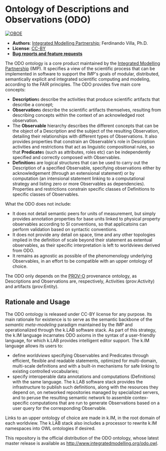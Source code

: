 # Ontology of Descriptions and Observations (ODO)


[![OBOE](https://img.shields.io/badge/ODO-0.10.0-blue.svg?style=plastic)](http://github.com/integratedmodelling/odo)

- **Authors**: [Integrated Modelling Partnership](http://www.integratedmodelling.org); Ferdinando Villa, Ph.D.
- **License**: [CC-BY](http://creativecommons.org/licenses/by/3.0/)
- [**Bug reports and feature requests**](https://github.com/integratedmodelling/odo/issues)

The ODO ontology is a core product maintained by the [Integrated Modelling Partnership](http://www.integratedmodelling.org) (IMP). It specifies a view of the scientific process that can be implemented in software to support the IMP's goals of modular, distributed, semantically explicit and integrated scientific computing and modeling, according to the FAIR principles. The ODO provides five main core concepts:

- **Description**s describe the activities that produce scientific artifacts that describe a concept;
- **Observation**s describe the scientific artifacts themselves, resulting from describing concepts within the context of an acknowledged root observation.
- The **Observable** hierarchy describes the different concepts that can be the object of a Description and the subject of the resulting Observation, detailing their relationships with different types of Observations. It also provides properties that constrain an Observable's role in Description activities and restrictions that act as linguistic compositional rules, so that **Predicate**s (such as attributes, roles etc) can be independently specified and correctly composed with Observables.
- **Definition**s are logical structures that can be used to carry out the Description of a specified Observable, specifying observations either by acknowledgement (through an extensional statement) or by computation (an intensional statement linking to a computational strategy and listing zero or more Observables as dependencies). Properties and restrictions constrain specific classes of Definitions to specific classes of Observables. 

What the ODO does not include:

- It does not detail semantic peers for units of measurement, but simply provides annotation properties for base units linked to physical property observables according to SI conventions, so that applicatoins can perform validation based on syntactic conventions. 
- It does not provide any detail on space, time and any other topologies implied in the definition of scale beyond their statement as extentual observables, as their specific interpretation is left to worldviews derived from ODO.
- It remains as agnostic as possible of the phenomenology underlying Observables, in an effort to be compatible with an upper ontology of choice.

The ODO only depends on the [PROV-O](https://www.w3.org/TR/prov-o/) provenance ontology, as Descriptions and Observations are, respectively, Activities (prov:Activity) and artifacts (prov:Entity).

## Rationale and Usage

The ODO ontology is released under CC-BY license for any purpose. Its main rationale for existence is to serve as the semantic backbone of the *semantic meta-modeling* paradigm maintained by the IMP and operationalized through the k.LAB software stack. As part of this strategy, the k.IM language incarnates ODO axioms in the syntax of a user-friendly language,  for which k.LAB provides intelligent editor support. The k.IM language allows its users to: 

- define *worldviews* specifying Observables and Predicates through efficient, flexible and readable statements, optimized for multi-domain, multi-scale definitions and with a built-in mechanisms for safe linking to existing controlled vocabularies;  
- specify interoperable data annotations and computations (Definitions) with the same language. The k.LAB software stack provides the infrastructure to publish such definitions, along with the resources they depend on, on networked repositories managed by specialized servers, and to peruse the resulting semantic network to assemble contex-specific computations that are run to generate Observations based on a user query for the corresponding Observable. 
	
Links to an upper ontology of choice are made in k.IM, in the root domain of each worldview. The k.LAB stack also includes a processor to rewrite k.IM namespaces into OWL ontologies if desired.

This repository is the official distribution of the ODO ontology, whose latest master release is available as http://www.integratedmodelling.org/odo.owl. 